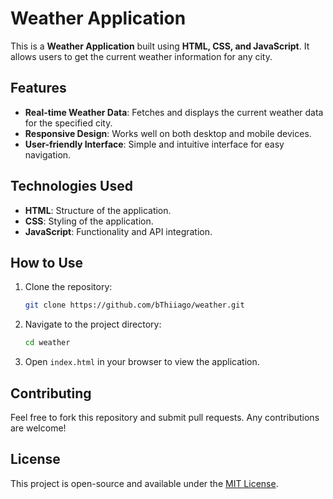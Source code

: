 # Weather Application

This is a **Weather Application** built using **HTML, CSS, and JavaScript**. It allows users to get the current weather information for any city.

## Features

- **Real-time Weather Data**: Fetches and displays the current weather data for the specified city.
- **Responsive Design**: Works well on both desktop and mobile devices.
- **User-friendly Interface**: Simple and intuitive interface for easy navigation.

## Technologies Used

- **HTML**: Structure of the application.
- **CSS**: Styling of the application.
- **JavaScript**: Functionality and API integration.

## How to Use

1. Clone the repository:
   ```bash
   git clone https://github.com/bThiiago/weather.git
   ```
2. Navigate to the project directory:
   ```bash
   cd weather
   ```
3. Open `index.html` in your browser to view the application.

## Contributing

Feel free to fork this repository and submit pull requests. Any contributions are welcome!

## License

This project is open-source and available under the [MIT License](LICENSE).
